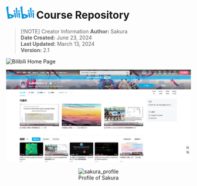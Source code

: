 # <img src="./assets/bilibili.svg" alt="bilibili_icon" width="15%"> Course Repository  

> [!NOTE] Creator Information
> **Author:** Sakura  
> **Date Created:** June 23, 2024  
> **Last Updated:** March 13, 2024  
> **Version:** 2.1

<img src="https://img.shields.io/badge/Bilibili-Home_Page-00A1D6?logo=bilibili&logoColor=white" alt="Bilibili Home Page">

![bilibili_mainpage](./assets/bilibili_mainpage.png) 



<div align="center">
<img src="./assets/sakura_profile.bmp" alt="sakura_profile">
</div>
<div align="center">
Profile of Sakura
</div>





<!-- <details>
<summary>LLM</summary>
<div align="center">

| Title | Video | Category | Supplyment |
|-------|------|----------|----------|
| 【序】五分钟了解大语言模型 | <a href="https://www.bilibili.com/video/BV1rs421N7yw"><img src="https://img.shields.io/badge/Bilibili-00A1D6?logo=bilibili&logoColor=white"></a> | LLM | [Keynote](./Bilibili_Course/LLM/PowerPoint/【序】五分钟了解大模型.pptx) |
| 【论文导读】大语言模型综述（一）：介绍 | <a href="https://www.bilibili.com/video/BV1NZ421472Z"><img src="https://img.shields.io/badge/Bilibili-00A1D6?logo=bilibili&logoColor=white"></a> | LLM |  |
| 【论文导读】大语言模型综述（二）：大语言模型技术背景 | <a href="https://www.bilibili.com/video/BV1dH4y1u7Fs"><img src="https://img.shields.io/badge/Bilibili-00A1D6?logo=bilibili&logoColor=white"></a> | LLM |  |
| 【论文导读】大语言模型综述（三）：GPT系列的技术发展历程 | <a href="https://www.bilibili.com/video/BV1Kc3uesEPU"><img src="https://img.shields.io/badge/Bilibili-00A1D6?logo=bilibili&logoColor=white"></a> | LLM | [Keynote](./Bilibili_Course/LLM/PowerPoint/【论文导读】大语言模型综述（二）：GPT系列的技术发展历程.pptx) |
| 【论文导读】大语言模型综述（四）：主流大语言模型介绍 | <a href="https://www.bilibili.com/video/BV1kp3KerEj1"><img src="https://img.shields.io/badge/Bilibili-00A1D6?logo=bilibili&logoColor=white"></a> | LLM | [Keynote](./Bilibili_Course/LLM/PowerPoint/【论文导读】大语言模型综述（三）：主流大语言模型介绍.pptx) |
| 【论文导读】大语言模型综述（五）：预训练和微调 | <a href="https://www.bilibili.com/video/BV1QVbYe5ERq"><img src="https://img.shields.io/badge/Bilibili-00A1D6?logo=bilibili&logoColor=white"></a> | LLM | [Keynote](./Bilibili_Course/LLM/PowerPoint/【论文导读】大语言模型综述（四）：预训练和微调.pptx) |
| 大语言模型杂谈（一）：模型越大，能力就越强吗？ | <a href="https://www.bilibili.com/video/BV1YT421q7dG"><img src="https://img.shields.io/badge/Bilibili-00A1D6?logo=bilibili&logoColor=white"></a> | LLM | [Keynote](./Bilibili_Course/LLM/PowerPoint/【Presentation】大语言模型杂谈（一）：模型越大，能力就越强吗？.pptx) |
| 大语言模型杂谈（二）：大模型在地球科学的最佳实践-K2 | <a href="https://www.bilibili.com/video/BV1ssa7eaEVT"><img src="https://img.shields.io/badge/Bilibili-00A1D6?logo=bilibili&logoColor=white"></a> | LLM |  |

</div>
</details>

<details>
<summary>MLLM</summary>
<div align="center">

| Title | Video | Category | Supplyment |
|-------|------|----------|----------|
| 【论文导读】多模态大语言模型综述（一）介绍 | <a href="https://www.bilibili.com/video/BV1oVaZewEm6"><img src="https://img.shields.io/badge/Bilibili-00A1D6?logo=bilibili&logoColor=white"></a> | MLLM |  |
| 【论文导读】多模态大语言模型综述（二）模型架构 | <a href="https://www.bilibili.com/video/BV1B3aZeYE3c"><img src="https://img.shields.io/badge/Bilibili-00A1D6?logo=bilibili&logoColor=white"></a> | MLLM |  |
| 【论文导读】多模态大语言模型综述（三）训练技术和数据源 | <a href="https://www.bilibili.com/video/BV1CKYeekEMC"><img src="https://img.shields.io/badge/Bilibili-00A1D6?logo=bilibili&logoColor=white"></a> | MLLM |  |
| 【论文导读】多模态大语言模型综述（四）评估 | <a href="https://www.bilibili.com/video/BV15pYRepEbE"><img src="https://img.shields.io/badge/Bilibili-00A1D6?logo=bilibili&logoColor=white"></a> | MLLM |  |
| 【论文导读】BLIP系列（一）：BLIP | <a href="https://www.bilibili.com/video/BV1hgWXenEiN"><img src="https://img.shields.io/badge/Bilibili-00A1D6?logo=bilibili&logoColor=white"></a> | MLLM | [Keynote](./Bilibili_Course/LLM/PowerPoint/BLIP.pptx) |
| 【论文导读】BLIP系列（二）：BLIP-2 | <a href="https://www.bilibili.com/video/BV1FfWde5EaG"><img src="https://img.shields.io/badge/Bilibili-00A1D6?logo=bilibili&logoColor=white"></a> | MLLM | [Keynote](./Bilibili_Course/LLM/PowerPoint/BLIP-2.pptx) |
| 【论文导读】BLIP系列（三）：InstructBLIP | <a href="https://www.bilibili.com/video/BV15vsueME7J"><img src="https://img.shields.io/badge/Bilibili-00A1D6?logo=bilibili&logoColor=white"></a> | MLLM | [Keynote](./Bilibili_Course/LLM/PowerPoint/InstructBLIP.pptx) |
| 【论文导读】BLIP系列（二）：BLIP-3 | <a href="https://www.bilibili.com/video/BV1ckHvemEhm"><img src="https://img.shields.io/badge/Bilibili-00A1D6?logo=bilibili&logoColor=white"></a> | MLLM | [Keynote](./Bilibili_Course/LLM/PowerPoint/BLIP-3.pptx) |
| 【论文导读】CogVLM系列（一）：CogVLM | <a href="https://www.bilibili.com/video/BV1J7HneBEMU"><img src="https://img.shields.io/badge/Bilibili-00A1D6?logo=bilibili&logoColor=white"></a> | MLLM |  |
| 【论文导读】CogVLM系列（二）：CogVLM Family | <a href="https://www.bilibili.com/video/BV19hHaetEwE"><img src="https://img.shields.io/badge/Bilibili-00A1D6?logo=bilibili&logoColor=white"></a> | MLLM |  |

</div>
</details>

<details>
<summary>VLGFM</summary>
<div align="center">

| Title | Video | Category | Supplyment |
|-------|------|----------|----------|
| 【论文导读】视觉语言地学大模型综述（一）导论 | <a href="https://www.bilibili.com/video/BV1gPeAeqEad"><img src="https://img.shields.io/badge/Bilibili-00A1D6?logo=bilibili&logoColor=white"></a> | VLGFM |  |
| 【论文导读】RSGPT: A remote sensing vision language model and benchmark | <a href="https://www.bilibili.com/video/BV19qp9eoE1Q"><img src="https://img.shields.io/badge/Bilibili-00A1D6?logo=bilibili&logoColor=white"></a> | VLGFM |  |
| 【论文导读】RemoteCLIP: A vision language foundation model for remote sensing | <a href="https://www.bilibili.com/video/BV1sHpde2ELH"><img src="https://img.shields.io/badge/Bilibili-00A1D6?logo=bilibili&logoColor=white"></a> | VLGFM |  |
| 【论文导读】DiffusionSat:A generative foundation model for satellite imagery | <a href="https://www.bilibili.com/video/BV1FXpoe5EAn"><img src="https://img.shields.io/badge/Bilibili-00A1D6?logo=bilibili&logoColor=white"></a> | VLGFM |  |
| 【论文导读】视觉语言地学大模型综述（二）模型能力和下游任务 | <a href="https://www.bilibili.com/video/BV1MPWAe3EmK"><img src="https://img.shields.io/badge/Bilibili-00A1D6?logo=bilibili&logoColor=white"></a> | VLGFM |  |
| 【白皮书解读】1.1 空间数据智能大模型的定义及其发展历程 | <a href="https://www.bilibili.com/video/BV14vWKe2EgF"><img src="https://img.shields.io/badge/Bilibili-00A1D6?logo=bilibili&logoColor=white"></a> | SDIFM |  |
| 【白皮书解读】1.2 研究现状 | <a href="https://www.bilibili.com/video/BV1H3pmenEhV"><img src="https://img.shields.io/badge/Bilibili-00A1D6?logo=bilibili&logoColor=white"></a> | SDIFM |  |
| 【白皮书解读】1.3-1.4 空间数据智能大模型面临的挑战 | <a href="https://www.bilibili.com/video/BV1a5WpeKEQN"><img src="https://img.shields.io/badge/Bilibili-00A1D6?logo=bilibili&logoColor=white"></a> | SDIFM |  |

</div>
</details>

<details>
<summary>Diffusion Model</summary>
<div align="center">

| Title | Video | Category | Supplyment |
|-------|------|----------|----------|
|【代码讲解】十分钟快速上手扩散模型Stable Diffusion| <a href="https://www.bilibili.com/video/BV12zpweeEii"><img src="https://img.shields.io/badge/Bilibili-00A1D6?logo=bilibili&logoColor=white"></a> | Diffusion Model |  |
|【论文导读】Stable Diffusion（一）：介绍| <a href="https://www.bilibili.com/video/BV17tpMeTE9n"><img src="https://img.shields.io/badge/Bilibili-00A1D6?logo=bilibili&logoColor=white"></a> | Diffusion Model |  |
|【论文导读】Stable Diffusion（二）：相关工作| <a href="https://www.bilibili.com/video/BV1tWpte6Exm"><img src="https://img.shields.io/badge/Bilibili-00A1D6?logo=bilibili&logoColor=white"></a> | Diffusion Model |  |
|【双语】对抗生成网络（GAN）介绍 Generative Adversarial Networks| <a href="https://www.bilibili.com/video/BV1YyHSekEE2"><img src="https://img.shields.io/badge/Bilibili-00A1D6?logo=bilibili&logoColor=white"></a> | GAN |  |
|【双语】Variational Autoencoders| <a href="https://www.bilibili.com/video/BV19S48eNEwD"><img src="https://img.shields.io/badge/Bilibili-00A1D6?logo=bilibili&logoColor=white"></a> | VAE |  |
|【双语】Vision Transformers - Explained and Implement| <a href="https://www.bilibili.com/video/BV1rTpee2ERT"><img src="https://img.shields.io/badge/Bilibili-00A1D6?logo=bilibili&logoColor=white"></a> | ViT |  |
| 【双语】The U-Net explained in 10 minutes | <a href="https://www.bilibili.com/video/BV1trnZeXEtK"><img src="https://img.shields.io/badge/Bilibili-00A1D6?logo=bilibili&logoColor=white"></a> | U-Net |  |
| 【双语】扩散模型原理概述 Why Does Diffusion Work Better than Auto-Regression | <a href="https://www.bilibili.com/video/BV1H2W6eTEmp"><img src="https://img.shields.io/badge/Bilibili-00A1D6?logo=bilibili&logoColor=white"></a> | Diffusion Model |  |
| 【双语】Denoising Diffusion Probabilistic Models - Explained | <a href="https://www.bilibili.com/video/BV1k2HjewEWL"><img src="https://img.shields.io/badge/Bilibili-00A1D6?logo=bilibili&logoColor=white"></a> | Diffusion Model |  |
| 【双语】Denoising Diffusion Probabilistic Models Code - DDPM Pytorch Implementation|<a href="https://www.bilibili.com/video/BV15sndeoExL"><img src="https://img.shields.io/badge/Bilibili-00A1D6?logo=bilibili&logoColor=white"></a>|Diffusion Model||
| 【双语】Stable Diffusion from Scratch in PyTorch - Unconditional LDM | <a href="https://www.bilibili.com/video/BV1WeHYeLEbo"><img src="https://img.shields.io/badge/Bilibili-00A1D6?logo=bilibili&logoColor=white"></a> | Diffusion Model |  |
| 【双语】Stable Diffusion from Scratch in PyTorch - Conditional LDM | <a href="https://www.bilibili.com/video/BV11tHkegEPg"><img src="https://img.shields.io/badge/Bilibili-00A1D6?logo=bilibili&logoColor=white"></a> | Diffusion Model |  |
| 【英字】Coding Stable Diffusion from scratch in PyTorch | <a href="https://www.bilibili.com/video/BV14rHrekEBf"><img src="https://img.shields.io/badge/Bilibili-00A1D6?logo=bilibili&logoColor=white"></a> | Diffusion Model |  |
| 【双语】ControlNet with Diffusion Models - Explanation and PyTorch Implementation | <a href="https://www.bilibili.com/video/BV1EHHCePEja"><img src="https://img.shields.io/badge/Bilibili-00A1D6?logo=bilibili&logoColor=white"></a> | Diffusion Model |  |
| 【双语】Auto-Encoding Variational Bayes （ICLR2024 Test of Time Award） | <a href="https://www.bilibili.com/video/BV1YA4UeJEcH"><img src="https://img.shields.io/badge/Bilibili-00A1D6?logo=bilibili&logoColor=white"></a> | VAE |  |
| 【双语】VQ-VAE ： Explanation and Implementation | <a href="https://www.bilibili.com/video/BV1BA4ReCEmf"><img src="https://img.shields.io/badge/Bilibili-00A1D6?logo=bilibili&logoColor=white"></a> | VQ-VAE |  |
| 【双语】CNN Receptive Field | <a href="https://www.bilibili.com/video/BV1TRtaeeEs4"><img src="https://img.shields.io/badge/Bilibili-00A1D6?logo=bilibili&logoColor=white"></a> | CNN |  |

</div>
</details>

<details>
<summary>OpenAI-Image Models</summary>
<div align="center">

| Title | Video | Category | Supplyment |
|-------|------|----------|----------|
| 【论文导读】OpenAI图像工作系列（一）：iGPT | <a href="https://www.bilibili.com/video/BV1vytwefEkv"><img src="https://img.shields.io/badge/Bilibili-00A1D6?logo=bilibili&logoColor=white"></a> | iGPT |  |
| 【双语】DALL-E：Explained and Implementation | <a href="https://www.bilibili.com/video/BV1MD42ezEae"><img src="https://img.shields.io/badge/Bilibili-00A1D6?logo=bilibili&logoColor=white"></a> | DALL-E |  |
| 【论文导读】OpenAI图像工作系列（二）：DALL-E | <a href="https://www.bilibili.com/video/BV1rytheHEvN"><img src="https://img.shields.io/badge/Bilibili-00A1D6?logo=bilibili&logoColor=white"></a> | DALL-E | [Keynote](./Bilibili_Course/Diffusion/Keynotes/DALL-E.pptx) |

</div>
</details>

<details>
<summary>Explainable AI</summary>
<div align="center">

| Title | Video | Category | Supplyment |
|-------|------|----------|----------|
| 【双语】The moment we stopped understanding AI [AlexNet] | <a href="https://www.bilibili.com/video/BV1XppFeqEz6"><img src="https://img.shields.io/badge/Bilibili-00A1D6?logo=bilibili&logoColor=white"></a> | Visualization |  |
| 【双语】AI can't cross this line and we don't know why. | <a href="https://www.bilibili.com/video/BV1ixtNeBEB3"><img src="https://img.shields.io/badge/Bilibili-00A1D6?logo=bilibili&logoColor=white"></a> | Scaling Law |  |
| 【双语】ICML2024-The Platonic Representation Hypothesis | <a href="https://www.bilibili.com/video/BV1zAtKeVEzv"><img src="https://img.shields.io/badge/Bilibili-00A1D6?logo=bilibili&logoColor=white"></a> | Representation Learning |  |
| 【双语】Latent Space Visualisation PCA, t-SNE, UMAP | <a href="https://www.bilibili.com/video/BV1eX4Ce6EGM"><img src="https://img.shields.io/badge/Bilibili-00A1D6?logo=bilibili&logoColor=white"></a> | Visualization |  |

</div>
</details>

<details>
<summary>AI Index Report 2024</summary>

<div align="center">
<a href="./Bilibili_Course/AI_Index/Keynotes/AI_Index.pptx" style="display: inline-block; padding: 10px 20px; background-color: pink; color: white; text-align: center; text-decoration: none; border-radius: 5px;">Keynote for AI Index Report</a>

![cover](./assets/AI_Index.png)


| Title | Video | Category | 
|-------|------|----------|
| AI Index Report 2024 （一）：Overview | <a href="https://www.bilibili.com/video/BV1dG4oeLEJo"><img src="https://img.shields.io/badge/Bilibili-00A1D6?logo=bilibili&logoColor=white"></a> | Overview | 
| AI Index Report 2024 （二）：Language | <a href="https://www.bilibili.com/video/BV1KJteeKEtT"><img src="https://img.shields.io/badge/Bilibili-00A1D6?logo=bilibili&logoColor=white"></a> | Language | 

</div>

</details>



 -->
